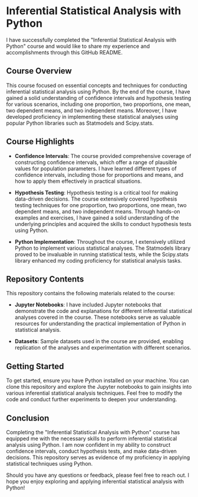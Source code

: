 # Inferential Statistical Analysis with Python

I have successfully completed the "Inferential Statistical Analysis with Python" course and would like to share my experience and accomplishments through this GitHub README.

## Course Overview

This course focused on essential concepts and techniques for conducting inferential statistical analysis using Python. By the end of the course, I have gained a solid understanding of confidence intervals and hypothesis testing for various scenarios, including one proportion, two proportions, one mean, two dependent means, and two independent means. Moreover, I have developed proficiency in implementing these statistical analyses using popular Python libraries such as Statmodels and Scipy.stats.

## Course Highlights

- **Confidence Intervals**: The course provided comprehensive coverage of constructing confidence intervals, which offer a range of plausible values for population parameters. I have learned different types of confidence intervals, including those for proportions and means, and how to apply them effectively in practical situations.

- **Hypothesis Testing**: Hypothesis testing is a critical tool for making data-driven decisions. The course extensively covered hypothesis testing techniques for one proportion, two proportions, one mean, two dependent means, and two independent means. Through hands-on examples and exercises, I have gained a solid understanding of the underlying principles and acquired the skills to conduct hypothesis tests using Python.

- **Python Implementation**: Throughout the course, I extensively utilized Python to implement various statistical analyses. The Statmodels library proved to be invaluable in running statistical tests, while the Scipy.stats library enhanced my coding proficiency for statistical analysis tasks.

## Repository Contents

This repository contains the following materials related to the course:

- **Jupyter Notebooks**: I have included Jupyter notebooks that demonstrate the code and explanations for different inferential statistical analyses covered in the course. These notebooks serve as valuable resources for understanding the practical implementation of Python in statistical analysis.

- **Datasets**: Sample datasets used in the course are provided, enabling replication of the analyses and experimentation with different scenarios.

## Getting Started

To get started, ensure you have Python installed on your machine. You can clone this repository and explore the Jupyter notebooks to gain insights into various inferential statistical analysis techniques. Feel free to modify the code and conduct further experiments to deepen your understanding.

## Conclusion

Completing the "Inferential Statistical Analysis with Python" course has equipped me with the necessary skills to perform inferential statistical analysis using Python. I am now confident in my ability to construct confidence intervals, conduct hypothesis tests, and make data-driven decisions. This repository serves as evidence of my proficiency in applying statistical techniques using Python.

Should you have any questions or feedback, please feel free to reach out. I hope you enjoy exploring and applying inferential statistical analysis with Python!

